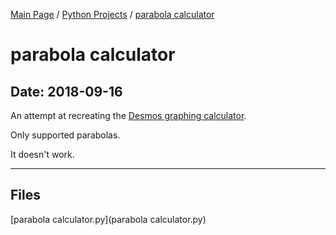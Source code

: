 [Main Page](/) / [Python Projects](/python) / [parabola calculator](/python/2018-09-16_parabola_calculator)

# parabola calculator

## Date: 2018-09-16

An attempt at recreating the [Desmos graphing calculator](https://www.desmos.com/calculator).

Only supported parabolas.

It doesn't work.

-----

## Files

[parabola calculator.py](parabola calculator.py)